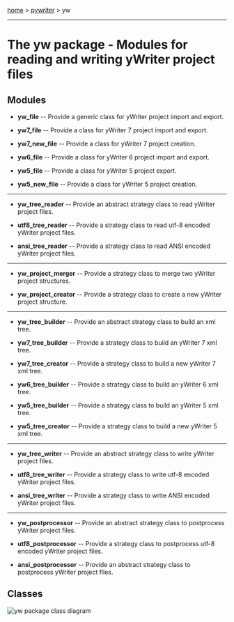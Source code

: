 [home](index) > [pywriter](pywriter) > yw

---

# The yw package - Modules for reading and writing yWriter project files
 
## Modules
 
- **yw_file** -- Provide a generic class for yWriter project import and export.

- **yw7_file** -- Provide a class for yWriter 7 project import and export.

- **yw7_new_file** -- Provide a class for yWriter 7 project creation.

- **yw6_file** -- Provide a class for yWriter 6 project import and export.

- **yw5_file** -- Provide a class for yWriter 5 project export.

- **yw5_new_file** -- Provide a class for yWriter 5 project creation.

---
 
- **yw_tree_reader** -- Provide an abstract strategy class to read yWriter project files.

- **utf8_tree_reader** -- Provide a strategy class to read utf-8 encoded yWriter project files.

- **ansi_tree_reader** -- Provide a strategy class to read ANSI encoded yWriter project files.

---
 
- **yw_project_merger** -- Provide a strategy class to merge two yWriter project structures.

- **yw_project_creator** -- Provide a strategy class to create a new yWriter project structure.

---
 
- **yw_tree_builder** -- Provide an abstract strategy class to build an xml tree. 

- **yw7_tree_builder** -- Provide a strategy class to build an yWriter 7 xml tree.

- **yw7_tree_creator** -- Provide a strategy class to build a new yWriter 7 xml tree.

- **yw6_tree_builder** -- Provide a strategy class to build an yWriter 6 xml tree.

- **yw5_tree_builder** -- Provide a strategy class to build an yWriter 5 xml tree.

- **yw5_tree_creator** -- Provide a strategy class to build a new yWriter 5 xml tree.

---

- **yw_tree_writer** -- Provide an abstract strategy class to write yWriter project files.

- **utf8_tree_writer** -- Provide a strategy class to write utf-8 encoded yWriter project files.

- **ansi_tree_writer** -- Provide a strategy class to write ANSI encoded yWriter project files.

---
 
- **yw_postprocessor** -- Provide an abstract strategy class to postprocess yWriter project files.

- **utf8_postprocessor** -- Provide a strategy class to postprocess utf-8 encoded yWriter project files.

- **ansi_postprocessor** -- Provide an abstract strategy class to postprocess yWriter project files.

## Classes

![yw package class diagram](img/yw_package_class_diagram.png)
